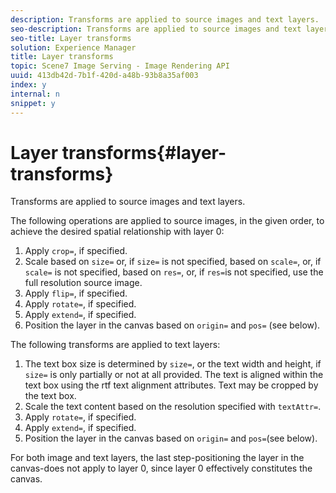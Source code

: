 ```yaml
---
description: Transforms are applied to source images and text layers.
seo-description: Transforms are applied to source images and text layers.
seo-title: Layer transforms
solution: Experience Manager
title: Layer transforms
topic: Scene7 Image Serving - Image Rendering API
uuid: 413db42d-7b1f-420d-a48b-93b8a35af003
index: y
internal: n
snippet: y
---
```


# Layer transforms{#layer-transforms}

Transforms are applied to source images and text layers.

The following operations are applied to source images, in the given order, to achieve the desired spatial relationship with layer 0:

1. Apply `crop=`, if specified. 
1. Scale based on `size=` or, if `size=` is not specified, based on `scale=`, or, if `scale=` is not specified, based on `res=`, or, if `res=`is not specified, use the full resolution source image. 
1. Apply `flip=`, if specified. 
1. Apply `rotate=`, if specified. 
1. Apply `extend=`, if specified. 
1. Position the layer in the canvas based on `origin=` and `pos=` (see below).

The following transforms are applied to text layers:

1. The text box size is determined by `size=`, or the text width and height, if `size=` is only partially or not at all provided. The text is aligned within the text box using the rtf text alignment attributes. Text may be cropped by the text box. 
1. Scale the text content based on the resolution specified with `textAttr=`. 
1. Apply `rotate=`, if specified. 
1. Apply `extend=`, if specified. 
1. Position the layer in the canvas based on `origin=` and `pos=`(see below).

For both image and text layers, the last step-positioning the layer in the canvas-does not apply to layer 0, since layer 0 effectively constitutes the canvas. 
